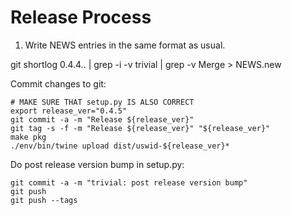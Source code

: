 # Release Process

1. Write NEWS entries in the same format as usual.

git shortlog 0.4.4.. | grep -i -v trivial | grep -v Merge > NEWS.new

Commit changes to git:

    # MAKE SURE THAT setup.py IS ALSO CORRECT
    export release_ver="0.4.5"
    git commit -a -m "Release ${release_ver}"
    git tag -s -f -m "Release ${release_ver}" "${release_ver}"
    make pkg
    ./env/bin/twine upload dist/uswid-${release_ver}*

Do post release version bump in setup.py:

    git commit -a -m "trivial: post release version bump"
    git push
    git push --tags
